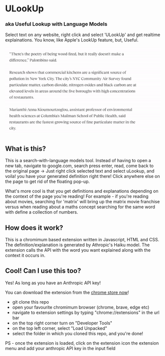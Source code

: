# ULookUp
### aka Useful Lookup with Language Models
Select text on any website, right click and select 'ULookUp' and get realtime explainations. You know, like Apple's LookUp feature, but, Useful.

![](uLookup_demo.gif)

## What is this?
This is a search-with-language models tool. Instead of having to open a new tab, navigate to google.com, search press enter, read, come back to the original page -> Just right click selected text and select uLookup, and voila! you have your generated definition right there! Click anywhere else on the page to get rid of the floating pop-up.

What's more cool is that you get definitions and explanations depending on the context of the page you're reading! For example - if you're reading about movies, searching for 'matrix' will bring up the matrix movie franchise versus when reading about a maths concept searching for the same word with define a collection of numbers.

## How does it work?
This is a chromimum based extension written in Javascript, HTML and CSS. The definition/explanation is generated by Athropic's Haiku model. The extension calls the API with the word you want explained along with the context it occurs in.

## Cool! Can I use this too?
Yes! As long as you have an Anthropic API key!

You can download the extension from the [chrome store now](https://chromewebstore.google.com/detail/ulookup/dplgpbhfndkmmngahfmjpjhnoejljgkp)!

- git clone this repo
- open your favourite chromimum browser (chrome, brave, edge etc)
- navigate to extension settings by typing "chrome://extensions" in the url bar
- on the top right corner turn on "Developer Tools"
- on the top left corner, select "Load Unpacked"
- select the folder in which you cloned this repo, and you're done!

PS - once the extension is loaded, click on the extension icon the extension menu and add your anthropic API key in the input field
